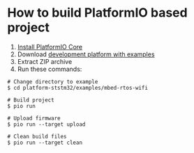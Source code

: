 How to build PlatformIO based project
====================================

1. [Install PlatformIO Core](https://docs.platformio.org/page/core.html)
2. Download [development platform with examples](https://github.com/platformio/platform-ststm32/archive/develop.zip)
3. Extract ZIP archive
4. Run these commands:

```shell
# Change directory to example
$ cd platform-ststm32/examples/mbed-rtos-wifi

# Build project
$ pio run

# Upload firmware
$ pio run --target upload

# Clean build files
$ pio run --target clean
```
